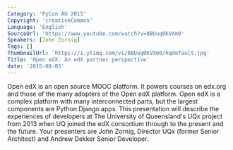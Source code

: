 ```yaml
---
Category: 'PyCon AU 2015'
Copyright: 'creativeCommon'
Language: 'English'
SourceUrl: 'https://www.youtube.com/watch?v=8BUuq0KVXm0'
Speakers: [John Zornig]
Tags: []
ThumbnailUrl: 'https://i.ytimg.com/vi/8BUuq0KVXm0/hqdefault.jpg'
Title: 'Open edX: An edX partner perspective'
date: '2015-08-03'
---
```

Open edX is an open source MOOC platform. It powers courses on edx.org and those of the many adopters of the Open edX platform. Open edX is a complex platform with many interconnected parts, but the largest components are Python Django apps. 
This presentation will describe the experiences of developers at The University of Queensland's UQx project from 2013 when UQ joined the edX consortium through to the present and the future. Your presenters are John Zornig, Director UQx (former Senior Architect) and Andrew Dekker Senior Developer.